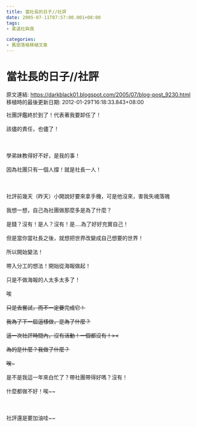```yaml
---
title: 當社長的日子//社評
date: 2005-07-11T07:57:00.001+08:00
tags: 
- 柔道社與我

categories:
- 舊部落格移植文章
---
```


# 當社長的日子//社評

原文連結: https://darkblack01.blogspot.com/2005/07/blog-post_9230.html
移植時的最後更新日期: 2012-01-29T16:18:33.843+08:00

社團評鑑終於到了！代表著我要卸任了！<br /><br />該儘的責任，也儘了！<br /><br />                                                                                <br /><br />學弟妹教得好不好，是我的事！<br /><br />因為社團只有一個人撐！就是社長一人！<br /><br />                                                                                <br /><br />社評前幾天（昨天）小開說好要來拿手機，可是他沒來，害我失魂落魄<br /><br />我想一想，自己為社團做那麼多是為了什麼？<br /><br />是錢？沒有！是人？沒有！是....為了好好充實自己！<br /><br />但是當你當社長之後，就想把世界改變成自己想要的世界！<br /><br />所以開始變法！<br /><br />帶入分工的想法！開始從海報做起！<br /><br />只是不做海報的人太多太多了！<br /><br />唉~~<br /><br />只是去嘗試，而不一定要完成它！<br /><br />我為了下一屆這樣做，是為了什麼？<br /><br />這一次社評時間內，沒有活動！一個都沒有！><<br /><br />為的是什麼？我做了什麼？<br /><br />唉~~~<br /><br />是不是我這一年來白忙了？帶社團帶得好嗎？沒有！<br /><br />什麼都做不好！唉~~<br /><br />                                                                                <br /><br />社評還是要加油哇~~<br /><br />    
